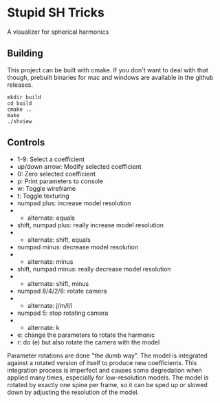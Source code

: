 # Stupid SH Tricks

A visualizer for spherical harmonics

## Building

This project can be built with cmake.
If you don't want to deal with that though, prebuilt binaries for mac and windows are available in the github releases.

```
mkdir build
cd build
cmake ..
make
./shview
```

## Controls

- 1-9: Select a coefficient
- up/down arrow: Modify selected coefficient
- 0: Zero selected coefficient
- p: Print parameters to console
- w: Toggle wireframe
- t: Toggle texturing
- numpad plus: increase model resolution
- - alternate: equals
- shift, numpad plus: really increase model resolution
- - alternate: shift, equals
- numpad minus: decrease model resolution
- - alternate: minus
- shift, numpad minus: really decrease model resolution
- - alternate: shift, minus
- numpad 8/4/2/6: rotate camera
- - alternate: j/m/l/i
- numpad 5: stop rotating camera
- - alternate: k
- e: change the parameters to rotate the harmonic
- r: do (e) but also rotate the camera with the model

Parameter rotations are done "the dumb way". The model is integrated against a
rotated version of itself to produce new coefficients.  This integration
process is imperfect and causes some degredation when applied many
times, especially for low-resolution models.  The model is rotated by
exactly one spine per frame, so it can be sped up or slowed down by
adjusting the resolution of the model.

